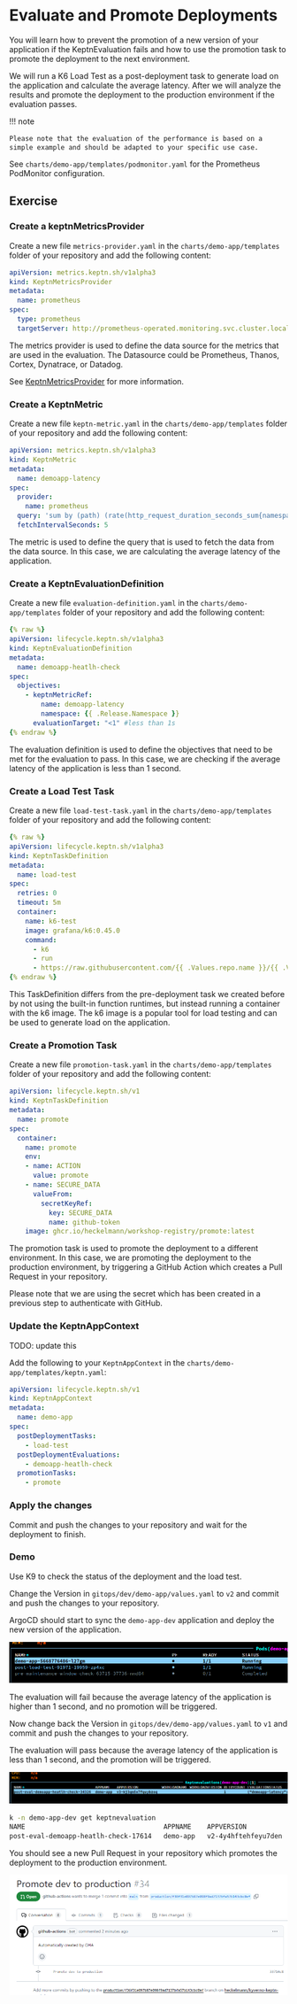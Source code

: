 # Evaluate and Promote Deployments

You will learn how to prevent the promotion of a new version of your application if the KeptnEvaluation fails and how to use the promotion task to promote the deployment to the next environment.

We will run a K6 Load Test as a post-deployment task to generate load on the application and calculate the average latency. After we will analyze the results and promote the deployment to the production environment if the evaluation passes.

!!! note
    
    Please note that the evaluation of the performance is based on a simple example and should be adapted to your specific use case.

See `charts/demo-app/templates/podmonitor.yaml` for the Prometheus PodMonitor configuration.

## Exercise

### Create a keptnMetricsProvider

Create a new file `metrics-provider.yaml` in the `charts/demo-app/templates` folder of your repository and add the following content:

```yaml
apiVersion: metrics.keptn.sh/v1alpha3
kind: KeptnMetricsProvider
metadata:
  name: prometheus
spec:
  type: prometheus
  targetServer: http://prometheus-operated.monitoring.svc.cluster.local:9090
```

The metrics provider is used to define the data source for the metrics that are used in the evaluation. The Datasource could be Prometheus, Thanos, Cortex, Dynatrace, or Datadog.

See [KeptnMetricsProvider](https://keptn.sh/stable/docs/reference/crd-reference/metric/) for more information.

### Create a KeptnMetric

Create a new file `keptn-metric.yaml` in the `charts/demo-app/templates` folder of your repository and add the following content:

```yaml
apiVersion: metrics.keptn.sh/v1alpha3
kind: KeptnMetric
metadata:
  name: demoapp-latency
spec:
  provider:
    name: prometheus
  query: 'sum by (path) (rate(http_request_duration_seconds_sum{namespace="demo-app-dev", path="/"}[2m]) / rate(http_request_duration_seconds_count{namespace="demo-app-dev", path="/"}[2m]))'
  fetchIntervalSeconds: 5
```

The metric is used to define the query that is used to fetch the data from the data source. In this case, we are calculating the average latency of the application.

### Create a KeptnEvaluationDefinition

Create a new file `evaluation-definition.yaml` in the `charts/demo-app/templates` folder of your repository and add the following content:

```yaml
{% raw %}
apiVersion: lifecycle.keptn.sh/v1alpha3
kind: KeptnEvaluationDefinition
metadata:
  name: demoapp-heatlh-check
spec:
  objectives:
    - keptnMetricRef:
        name: demoapp-latency
        namespace: {{ .Release.Namespace }}
      evaluationTarget: "<1" #less than 1s
{% endraw %}
```

The evaluation definition is used to define the objectives that need to be met for the evaluation to pass. In this case, we are checking if the average latency of the application is less than 1 second.

### Create a Load Test Task

Create a new file `load-test-task.yaml` in the `charts/demo-app/templates` folder of your repository and add the following content:

```yaml
{% raw %}
apiVersion: lifecycle.keptn.sh/v1alpha3
kind: KeptnTaskDefinition
metadata:
  name: load-test
spec:
  retries: 0
  timeout: 5m
  container:
    name: k6-test
    image: grafana/k6:0.45.0
    command:
      - k6
      - run
      - https://raw.githubusercontent.com/{{ .Values.repo.name }}/{{ .Values.repo.revision }}/tasks/load-dev.js
{% endraw %}
```

This TaskDefinition differs from the pre-deployment task we created before by not using the built-in function runtimes, but instead running a container with the k6 image. The k6 image is a popular tool for load testing and can be used to generate load on the application.

### Create a Promotion Task

Create a new file `promotion-task.yaml` in the `charts/demo-app/templates` folder of your repository and add the following content:

```yaml
apiVersion: lifecycle.keptn.sh/v1
kind: KeptnTaskDefinition
metadata:
  name: promote
spec:
  container:
    name: promote
    env:
    - name: ACTION
      value: promote
    - name: SECURE_DATA
      valueFrom:
        secretKeyRef:
          key: SECURE_DATA
          name: github-token
    image: ghcr.io/heckelmann/workshop-registry/promote:latest
```

The promotion task is used to promote the deployment to a different environment. In this case, we are promoting the deployment to the production environment, by triggering a GitHub Action which creates a Pull Request in your repository.

Please note that we are using the secret which has been created in a previous step to authenticate with GitHub.

### Update the KeptnAppContext

TODO: update this

Add the following to your `KeptnAppContext` in the `charts/demo-app/templates/keptn.yaml`:

```yaml
apiVersion: lifecycle.keptn.sh/v1
kind: KeptnAppContext
metadata:
  name: demo-app
spec:
  postDeploymentTasks:
    - load-test
  postDeploymentEvaluations:
    - demoapp-heatlh-check
  promotionTasks:
    - promote
```


### Apply the changes

Commit and push the changes to your repository and wait for the deployment to finish.

### Demo

Use K9 to check the status of the deployment and the load test.

Change the Version in `gitops/dev/demo-app/values.yaml` to `v2` and commit and push the changes to your repository.	

ArgoCD should start to sync the `demo-app-dev` application and deploy the new version of the application.

![Task Execution](../assets/05-task-execution.png)

The evaluation will fail because the average latency of the application is higher than 1 second, and no promotion will be triggered.

Now change back the Version in `gitops/dev/demo-app/values.yaml` to `v1` and commit and push the changes to your repository.

The evaluation will pass because the average latency of the application is less than 1 second, and the promotion will be triggered.

![Task Execution](../assets/05-evaluation-status.png)

```bash
k -n demo-app-dev get keptnevaluation
NAME                                   APPNAME    APPVERSION            WORKLOADNAME   WORKLOADVERSION   RETRYCOUNT   EVALUATIONSTATUS                                                                                                                             OVERALLSTATUS
post-eval-demoapp-heatlh-check-17614   demo-app   v2-4y4hftehfeyu7den                                    10           {"demoapp-latency":{"message":"value '4.572755924142906' did not meet objective '\u003c1'","status":"Failed","value":"4.572755924142906"}}   Failed
```

You should see a new Pull Request in your repository which promotes the deployment to the production environment.

![Promotion PR](../assets/05-promotion-pr.png)
